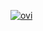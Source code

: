 [<img src="https://language-stats-three.vercel.app/api/top-langs?username=codeptor&show_icons=true&locale=en&layout=compact&theme=chartreuse-dark" alt="ovi" />](https://github.com/Codeptor?tab=repositories)
